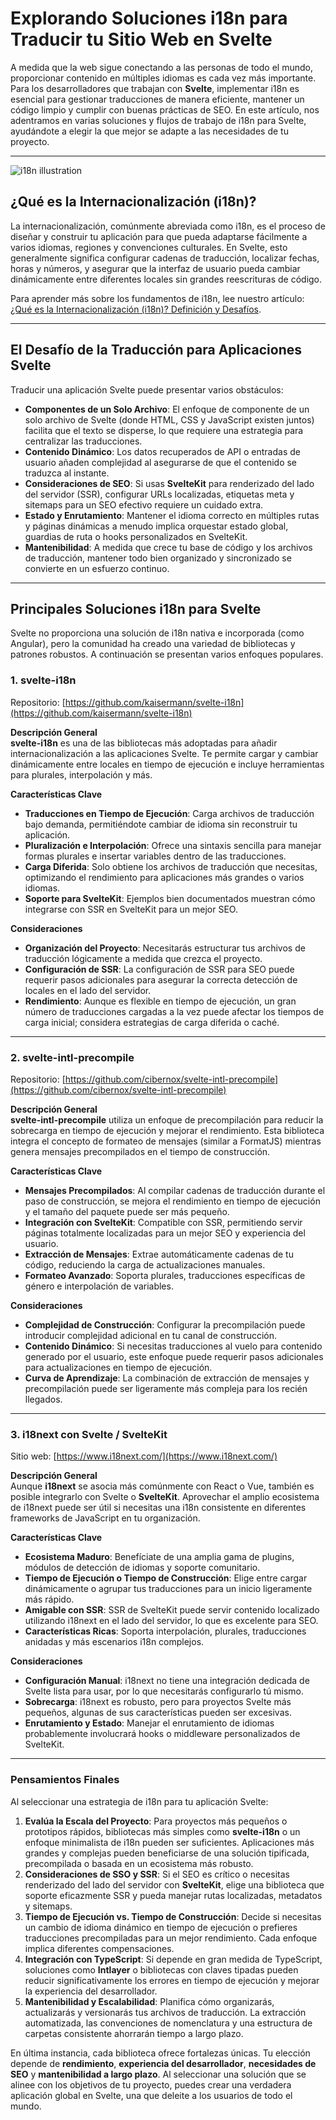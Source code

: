# Explorando Soluciones i18n para Traducir tu Sitio Web en Svelte

A medida que la web sigue conectando a las personas de todo el mundo, proporcionar contenido en múltiples idiomas es cada vez más importante. Para los desarrolladores que trabajan con **Svelte**, implementar i18n es esencial para gestionar traducciones de manera eficiente, mantener un código limpio y cumplir con buenas prácticas de SEO. En este artículo, nos adentramos en varias soluciones y flujos de trabajo de i18n para Svelte, ayudándote a elegir la que mejor se adapte a las necesidades de tu proyecto.

---

![i18n illustration](https://github.com/aymericzip/intlayer/blob/main/blog/assets/i18n.webp)

## ¿Qué es la Internacionalización (i18n)?

La internacionalización, comúnmente abreviada como i18n, es el proceso de diseñar y construir tu aplicación para que pueda adaptarse fácilmente a varios idiomas, regiones y convenciones culturales. En Svelte, esto generalmente significa configurar cadenas de traducción, localizar fechas, horas y números, y asegurar que la interfaz de usuario pueda cambiar dinámicamente entre diferentes locales sin grandes reescrituras de código.

Para aprender más sobre los fundamentos de i18n, lee nuestro artículo: [¿Qué es la Internacionalización (i18n)? Definición y Desafíos](https://github.com/aymericzip/intlayer/blob/main/blog/es/what_is_internationalization.md).

---

## El Desafío de la Traducción para Aplicaciones Svelte

Traducir una aplicación Svelte puede presentar varios obstáculos:

- **Componentes de un Solo Archivo**: El enfoque de componente de un solo archivo de Svelte (donde HTML, CSS y JavaScript existen juntos) facilita que el texto se disperse, lo que requiere una estrategia para centralizar las traducciones.
- **Contenido Dinámico**: Los datos recuperados de API o entradas de usuario añaden complejidad al asegurarse de que el contenido se traduzca al instante.
- **Consideraciones de SEO**: Si usas **SvelteKit** para renderizado del lado del servidor (SSR), configurar URLs localizadas, etiquetas meta y sitemaps para un SEO efectivo requiere un cuidado extra.
- **Estado y Enrutamiento**: Mantener el idioma correcto en múltiples rutas y páginas dinámicas a menudo implica orquestar estado global, guardias de ruta o hooks personalizados en SvelteKit.
- **Mantenibilidad**: A medida que crece tu base de código y los archivos de traducción, mantener todo bien organizado y sincronizado se convierte en un esfuerzo continuo.

---

## Principales Soluciones i18n para Svelte

Svelte no proporciona una solución de i18n nativa e incorporada (como Angular), pero la comunidad ha creado una variedad de bibliotecas y patrones robustos. A continuación se presentan varios enfoques populares.

### 1. svelte-i18n

Repositorio: [https://github.com/kaisermann/svelte-i18n](https://github.com/kaisermann/svelte-i18n)

**Descripción General**  
**svelte-i18n** es una de las bibliotecas más adoptadas para añadir internacionalización a las aplicaciones Svelte. Te permite cargar y cambiar dinámicamente entre locales en tiempo de ejecución e incluye herramientas para plurales, interpolación y más.

**Características Clave**

- **Traducciones en Tiempo de Ejecución**: Carga archivos de traducción bajo demanda, permitiéndote cambiar de idioma sin reconstruir tu aplicación.
- **Pluralización e Interpolación**: Ofrece una sintaxis sencilla para manejar formas plurales e insertar variables dentro de las traducciones.
- **Carga Diferida**: Solo obtiene los archivos de traducción que necesitas, optimizando el rendimiento para aplicaciones más grandes o varios idiomas.
- **Soporte para SvelteKit**: Ejemplos bien documentados muestran cómo integrarse con SSR en SvelteKit para un mejor SEO.

**Consideraciones**

- **Organización del Proyecto**: Necesitarás estructurar tus archivos de traducción lógicamente a medida que crezca el proyecto.
- **Configuración de SSR**: La configuración de SSR para SEO puede requerir pasos adicionales para asegurar la correcta detección de locales en el lado del servidor.
- **Rendimiento**: Aunque es flexible en tiempo de ejecución, un gran número de traducciones cargadas a la vez puede afectar los tiempos de carga inicial; considera estrategias de carga diferida o caché.

---

### 2. svelte-intl-precompile

Repositorio: [https://github.com/cibernox/svelte-intl-precompile](https://github.com/cibernox/svelte-intl-precompile)

**Descripción General**  
**svelte-intl-precompile** utiliza un enfoque de precompilación para reducir la sobrecarga en tiempo de ejecución y mejorar el rendimiento. Esta biblioteca integra el concepto de formateo de mensajes (similar a FormatJS) mientras genera mensajes precompilados en el tiempo de construcción.

**Características Clave**

- **Mensajes Precompilados**: Al compilar cadenas de traducción durante el paso de construcción, se mejora el rendimiento en tiempo de ejecución y el tamaño del paquete puede ser más pequeño.
- **Integración con SvelteKit**: Compatible con SSR, permitiendo servir páginas totalmente localizadas para un mejor SEO y experiencia del usuario.
- **Extracción de Mensajes**: Extrae automáticamente cadenas de tu código, reduciendo la carga de actualizaciones manuales.
- **Formateo Avanzado**: Soporta plurales, traducciones específicas de género e interpolación de variables.

**Consideraciones**

- **Complejidad de Construcción**: Configurar la precompilación puede introducir complejidad adicional en tu canal de construcción.
- **Contenido Dinámico**: Si necesitas traducciones al vuelo para contenido generado por el usuario, este enfoque puede requerir pasos adicionales para actualizaciones en tiempo de ejecución.
- **Curva de Aprendizaje**: La combinación de extracción de mensajes y precompilación puede ser ligeramente más compleja para los recién llegados.

---

### 3. i18next con Svelte / SvelteKit

Sitio web: [https://www.i18next.com/](https://www.i18next.com/)

**Descripción General**  
Aunque **i18next** se asocia más comúnmente con React o Vue, también es posible integrarlo con Svelte o **SvelteKit**. Aprovechar el amplio ecosistema de i18next puede ser útil si necesitas una i18n consistente en diferentes frameworks de JavaScript en tu organización.

**Características Clave**

- **Ecosistema Maduro**: Benefíciate de una amplia gama de plugins, módulos de detección de idiomas y soporte comunitario.
- **Tiempo de Ejecución o Tiempo de Construcción**: Elige entre cargar dinámicamente o agrupar tus traducciones para un inicio ligeramente más rápido.
- **Amigable con SSR**: SSR de SvelteKit puede servir contenido localizado utilizando i18next en el lado del servidor, lo que es excelente para SEO.
- **Características Ricas**: Soporta interpolación, plurales, traducciones anidadas y más escenarios i18n complejos.

**Consideraciones**

- **Configuración Manual**: i18next no tiene una integración dedicada de Svelte lista para usar, por lo que necesitarás configurarlo tú mismo.
- **Sobrecarga**: i18next es robusto, pero para proyectos Svelte más pequeños, algunas de sus características pueden ser excesivas.
- **Enrutamiento y Estado**: Manejar el enrutamiento de idiomas probablemente involucrará hooks o middleware personalizados de SvelteKit.

---

### Pensamientos Finales

Al seleccionar una estrategia de i18n para tu aplicación Svelte:

1. **Evalúa la Escala del Proyecto**: Para proyectos más pequeños o prototipos rápidos, bibliotecas más simples como **svelte-i18n** o un enfoque minimalista de i18n pueden ser suficientes. Aplicaciones más grandes y complejas pueden beneficiarse de una solución tipificada, precompilada o basada en un ecosistema más robusto.
2. **Consideraciones de SSO y SSR**: Si el SEO es crítico o necesitas renderizado del lado del servidor con **SvelteKit**, elige una biblioteca que soporte eficazmente SSR y pueda manejar rutas localizadas, metadatos y sitemaps.
3. **Tiempo de Ejecución vs. Tiempo de Construcción**: Decide si necesitas un cambio de idioma dinámico en tiempo de ejecución o prefieres traducciones precompiladas para un mejor rendimiento. Cada enfoque implica diferentes compensaciones.
4. **Integración con TypeScript**: Si depende en gran medida de TypeScript, soluciones como **Intlayer** o bibliotecas con claves tipadas pueden reducir significativamente los errores en tiempo de ejecución y mejorar la experiencia del desarrollador.
5. **Mantenibilidad y Escalabilidad**: Planifica cómo organizarás, actualizarás y versionarás tus archivos de traducción. La extracción automatizada, las convenciones de nomenclatura y una estructura de carpetas consistente ahorrarán tiempo a largo plazo.

En última instancia, cada biblioteca ofrece fortalezas únicas. Tu elección depende de **rendimiento**, **experiencia del desarrollador**, **necesidades de SEO** y **mantenibilidad a largo plazo**. Al seleccionar una solución que se alinee con los objetivos de tu proyecto, puedes crear una verdadera aplicación global en Svelte, una que deleite a los usuarios de todo el mundo.
